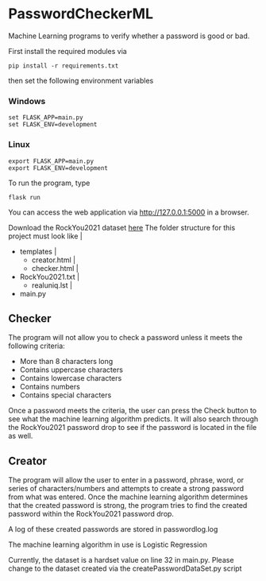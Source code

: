 # PasswordCheckerML
Machine Learning programs to verify whether a password is good or bad. 

First install the required modules via
```
pip install -r requirements.txt
```

then set the following environment variables

### Windows
```
set FLASK_APP=main.py
set FLASK_ENV=development
```

### Linux
```
export FLASK_APP=main.py
export FLASK_ENV=development
```

To run the program, type
```
flask run
```

You can access the web application via http://127.0.0.1:5000 in a browser.

Download the RockYou2021 dataset [here](https://download2390.mediafire.com/zuxu7c9mngdg/rjt6ytgs9b3scht/RockYou2021.txt.gz) 
The folder structure for this project must look like
<Directory>
  |
  - templates
    |
    - creator.html
    |
    - checker.html
  |
  - RockYou2021.txt
    |
    - realuniq.lst
  |
  - main.py
  
## Checker
The program will not allow you to check a password unless it meets the following criteria:
  - More than 8 characters long
  - Contains uppercase characters
  - Contains lowercase characters
  - Contains numbers
  - Contains special characters

Once a password meets the criteria, the user can press the Check button to see what the machine learning algorithm predicts. It will also search through the RockYou2021 password drop to see if the password is located in the file as well.
  
## Creator
The program will allow the user to enter in a password, phrase, word, or series of characters/numbers and attempts to create a strong password from what was entered. Once the machine learning algorithm determines that the created password is strong, the program tries to find the created password within the RockYou2021 password drop. 
  
A log of these created passwords are stored in passwordlog.log

The machine learning algorithm in use is Logistic Regression

Currently, the dataset is a hardset value on line 32 in main.py. Please change to the dataset created via the createPasswordDataSet.py script
